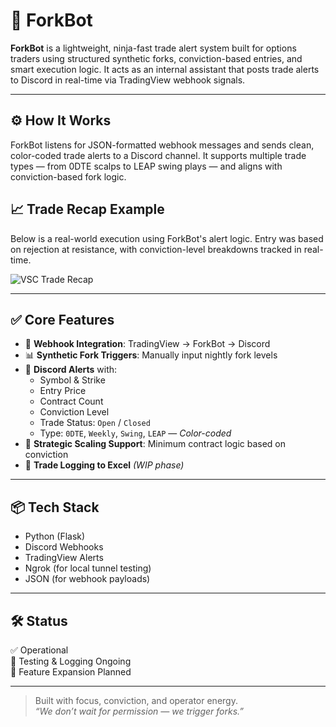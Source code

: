 # 🥷 ForkBot

**ForkBot** is a lightweight, ninja-fast trade alert system built for options traders using structured synthetic forks, conviction-based entries, and smart execution logic. It acts as an internal assistant that posts trade alerts to Discord in real-time via TradingView webhook signals.

---

## ⚙️ How It Works

ForkBot listens for JSON-formatted webhook messages and sends clean, color-coded trade alerts to a Discord channel. It supports multiple trade types — from 0DTE scalps to LEAP swing plays — and aligns with conviction-based fork logic.

## 📈 Trade Recap Example

Below is a real-world execution using ForkBot's alert logic. Entry was based on rejection at resistance, with conviction-level breakdowns tracked in real-time.

![VSC Trade Recap](charts/vsc_trade_recap_333_breakdown.jpeg)

---

## ✅ Core Features

- 🔗 **Webhook Integration**: TradingView → ForkBot → Discord  
- 📊 **Synthetic Fork Triggers**: Manually input nightly fork levels  
- 🔔 **Discord Alerts** with:
  - Symbol & Strike
  - Entry Price
  - Contract Count
  - Conviction Level
  - Trade Status: `Open` / `Closed`
  - Type: `0DTE`, `Weekly`, `Swing`, `LEAP` — *Color-coded*
- 🧠 **Strategic Scaling Support**: Minimum contract logic based on conviction
- 📁 **Trade Logging to Excel** *(WIP phase)*

---

## 📦 Tech Stack

- Python (Flask)
- Discord Webhooks
- TradingView Alerts
- Ngrok (for local tunnel testing)
- JSON (for webhook payloads)

---

## 🛠️ Status

✅ Operational  
🧪 Testing & Logging Ongoing  
🚀 Feature Expansion Planned

---

> Built with focus, conviction, and operator energy.  
> *“We don’t wait for permission — we trigger forks.”*

